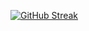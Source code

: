[![GitHub Streak](https://github-readme-streak-stats.herokuapp.com?user=jelwingeuan&theme=gruvbox&hide_border=true&locale=ja&date_format=%5BY.%5Dn.j)](https://git.io/streak-stats)
